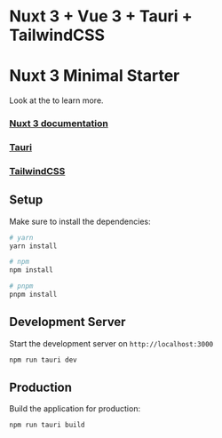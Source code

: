 # Nuxt 3 + Vue 3 + Tauri + TailwindCSS

# Nuxt 3 Minimal Starter

Look at the to learn more.
### [Nuxt 3 documentation](https://nuxt.com/docs/getting-started/introduction) 
### [Tauri](https://tauri.app/v1/guides/) 
### [TailwindCSS](https://tailwindcss.com/docs/installation) 

## Setup

Make sure to install the dependencies:

```bash
# yarn
yarn install

# npm
npm install

# pnpm
pnpm install
```

## Development Server

Start the development server on `http://localhost:3000`

```bash
npm run tauri dev
```

## Production

Build the application for production:

```bash
npm run tauri build
```
